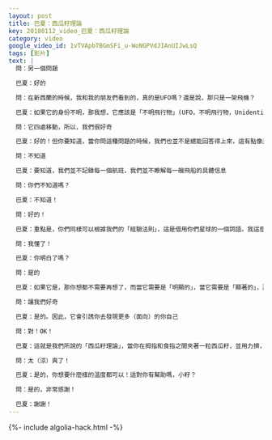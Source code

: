 ```yaml
---
layout: post
title: 巴夏：西瓜籽理論
key: 20180112_video_巴夏：西瓜籽理論
category: video
google_video_id: 1vTVApbTBGmSFi_u-WoNGPVdJIAnUIJwLsQ
tags: [影片]
text: |
  問：另一個問題

  巴夏：好的

  問：在新西蘭的時候，我和我的朋友們看到的，真的是UFO嗎？還是說，那只是一架飛機？

  巴夏：如果它的身份不明，那我想，它應該是「不明飛行物」(UFO，不明飛行物，Unidentified Flying Object)

  問：它四處移動，所以，我們很好奇

  巴夏：好的！但你要知道，當你問這種問題的時候，我們也並不是總能回答得上來，這有點像是，我問你：「現在，有一架飛機，從你們的一個機場起飛」、「誰坐在上面吶？」你知道嗎？

  問：不知道

  巴夏：要知道，我們並不記錄每一個航班，我們並不瞭解每一艘飛船的具體信息

  問：你們不知道嗎？

  巴夏：不知道！

  問：好的！

  巴夏：重點是，你們同樣可以根據我們的「經驗法則」，這是借用你們星球的一個詞語。我這麼跟你們說吧，當你們看到一個所謂的UFO，如果它不是清清楚楚、毫無疑問、明顯的、絕對是一艘宇宙飛船，那麼，它就不是。即使它是，因為，你為什麼還思索著呢？

  問：我懂了！

  巴夏：你明白了嗎？

  問：是的

  巴夏：如果它是，那你想都不需要再想了，而當它需要是「明顯的」，當它需要是「顯著的」，那它就會是。同時，真正的問題是，這給了你一次機會，讓你能體驗一個「神秘事件」，神秘事件，會讓你們怎麼樣呢？

  問：讓我們好奇

  巴夏：是的。因此，它會引誘你去發現更多（面向）的你自己

  問：對！OK！

  巴夏：這就是我們所說的「西瓜籽理論」，當你在拇指和食指之間夾著一粒西瓜籽，並用力擠，這就像是有個謎團，你必須解，卻又解不開，你一定得解開，卻又解不開，一定得解啊，「臣妾」卻解不了啊！然後，你發現自己心繫不解之謎，身陷僵局之中。所以，發生的情況是，你感覺自己被：擠啊擠，擠啊擠，擠啊擠……被「無法解，卻一定得解」的謎題給困住，當你被這個謎擠壓到一定程度，然後，就像一粒西瓜籽一樣，始料不及地，它超一個新的方向，飛射出去，你也發現了一些新的東西，有了一個新的視角

  問：太（涼）爽了！

  巴夏：是的，你想要什麼樣的溫度都可以！這對你有幫助嗎，小籽？

  問：是的，非常感謝！

  巴夏：謝謝！
---
```


{%- include algolia-hack.html -%}
